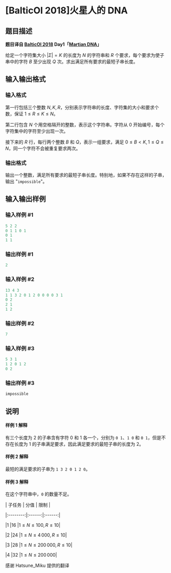 # [BalticOI 2018]火星人的 DNA

## 题目描述

**题目译自 [BalticOI 2018](https://boi2018.progolymp.se/tasks/) Day1「[Martian DNA](https://boi18-day1-open.kattis.com/problems/boi18.dna)」**

给定一个字符集大小 $|\Sigma| = K$ 的长度为 $N$ 的字符串和 $R$ 个要求，每个要求为使子串中的字符 $B$ 至少出现 $Q$ 次。求出满足所有要求的最短子串长度。

## 输入输出格式

### 输入格式

第一行包括三个整数 $N,\, K,\, R$，分别表示字符串的长度、字符集的大小和要求个数，保证 $1\leqslant R\leqslant K\leqslant N$。

第二行包含 $N$ 个用空格隔开的整数，表示这个字符串。字符从 $0$ 开始编号，每个字符集中的字符至少出现一次。

接下来的 $R$ 行，每行两个整数 $B$ 和 $Q$，表示一组要求，满足 $0\leqslant B < K,\, 1\leqslant Q\leqslant N$，同一个字符不会被重复要求两次。

### 输出格式

输出一个整数，满足所有要求的最短子串长度。特别地，如果不存在这样的子串，输出 "``impossible``"。

## 输入输出样例

### 输入样例 #1

```cpp
5 2 2
0 1 1 0 1
0 1
1 1
```


### 输出样例 #1

```cpp
2

```
### 输入样例 #2

```cpp
13 4 3
1 1 3 2 0 1 2 0 0 0 0 3 1
0 2
2 1
1 2
```


### 输出样例 #2

```cpp
7

```
### 输入样例 #3

```cpp
5 3 1
1 2 0 1 2
0 2
```


### 输出样例 #3

```cpp
impossible

```
## 说明

#### 样例 1 解释

有三个长度为 $2$ 的子串含有字符 $0$ 和 $1$ 各一个，分别为 ``0 1``、``1 0`` 和 ``0 1``，但是不存在长度为 $1$ 的子串满足要求，因此满足要求的最短子串的长度为 $2$。

#### 样例 2 解释

最短的满足要求的子串为 ``1 3 2 0 1 2 0``。

#### 样例 3 解释

在这个字符串中，``0`` 的数量不足。

| 子任务 | 分值 | 限制 |

|:--------:|:------:|:------:|

|$1$ |$16$ |$1\leqslant N\leqslant 100,\, R\leqslant 10$|

|$2$ |$24$ |$1\leqslant N\leqslant 4\, 000,\, R\leqslant 10$|

|$3$ |$28$ |$1\leqslant N\leqslant 200\, 000,\, R\leqslant 10$|

|$4$ |$32$ |$1\leqslant N\leqslant 200\, 000$|

感谢 Hatsune_Miku 提供的翻译

